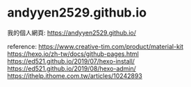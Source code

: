 # andyyen2529.github.io
我的個人網頁: https://andyyen2529.github.io/


reference:
https://www.creative-tim.com/product/material-kit
https://hexo.io/zh-tw/docs/github-pages.html
https://ed521.github.io/2019/07/hexo-install/
https://ed521.github.io/2019/08/hexo-admin/
https://ithelp.ithome.com.tw/articles/10242893